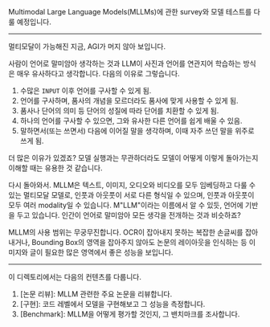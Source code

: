 Multimodal Large Language Models(MLLMs)에 관한 survey와 모델 테스트를 다룰 예정입니다.

---

멀티모달이 가능해진 지금, AGI가 머지 않아 보입니다. 

사람이 언어로 말미암아 생각하는 것과 LLM이 사진과 언어를 연관지어 학습하는 방식은 매우 유사하다고 생각합니다. 다음의 이유로 그렇습니다. 

1. 수많은 `INPUT` 이후 언어를 구사할 수 있게 됨.
2. 언어를 구사하며, 품사의 개념을 모르더라도 품사에 맞게 사용할 수 있게 됨.
3. 품사나 단어의 의미 등 단어의 성질에 따라 단어를 치환할 수 있게 됨.
4. 하나의 언어를 구사할 수 있으면, 그와 유사한 다른 언어를 쉽게 배울 수 있음.
5. 말하면서(또는 쓰면서) 다음에 이어질 말을 생각하며, 이때 자주 쓰던 말을 위주로 쓰게 됨.

더 많은 이유가 있겠죠? 모델 실행과는 무관하더라도 모델이 어떻게 이렇게 돌아가는지 이해할 때는 유용한 것 같습니다. 

다시 돌아와서. MLLM은 텍스트, 이미지, 오디오와 비디오를 모두 임베딩하고 다룰 수 있는 멀티모달 모델로, 인풋과 아웃풋이 서로 다른 형식일 수 있으며, 
 인풋과 아웃풋이 모두 여러 modality일 수 있습니다. M"LLM"이라는 이름에서 알 수 있듯, 언어에 기반을 두고 있습니다. 인간이 언어로 말미암아 모든 생각을 전개하는 것과 비슷하죠?

MLLM의 사용 범위는 무궁무진합니다. OCR이 잡아내지 못하는 복잡한 손글씨를 잡아내거나, Bounding Box의 영역을 잡아주지 않아도 논문의 레이아웃을 인식하는 등
 이미지와 글이 필요한 많은 영역에서 좋은 성능을 보입니다. 

---

이 디렉토리에서는 다음의 컨텐츠를 다룹니다. 
1. [논문 리뷰]: MLLM 관련한 주요 논문을 리뷰합니다.
2. [구현]: 코드 레벨에서 모델을 구현해보고 그 성능을 측정합니다.
3. [Benchmark]: MLLM을 어떻게 평가할 것인지, 그 밴치마크를 조사합니다.

